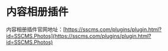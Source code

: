 # 内容相册插件

内容相册插件官网地址：[https://sscms.com/plugins/plugin.html?id=SSCMS.Photos](https://sscms.com/plugins/plugin.html?id=SSCMS.Photos)